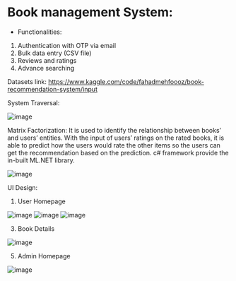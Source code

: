 # Book management System: 
- Functionalities:
1. Authentication with OTP via email
2. Bulk data entry (CSV file)
3. Reviews and ratings
4. Advance searching

Datasets link: https://www.kaggle.com/code/fahadmehfoooz/book-recommendation-system/input

System Traversal:

![image](https://github.com/Harshpatelabcd/Book_Mangement_System/assets/73551662/ef51f1bb-9857-4f4c-8ed2-fe74a79e463b)

Matrix Factorization: It is used to identify the relationship between books’ and users’ entities. With the input of users’ ratings on the rated books, it is able to predict how the users would rate the other items so the users can get the recommendation based on the prediction. c# framework provide the in-built ML.NET library.

![image](https://github.com/Harshpatelabcd/Book_Mangement_System/assets/73551662/e1dba2f7-6999-412a-8de4-03d30759d616)


UI Design:
1. User Homepage

![image](https://github.com/Harshpatelabcd/Book_Mangement_System/assets/73551662/70da2665-b381-4b02-b59d-68a8a6ed29b8)
![image](https://github.com/Harshpatelabcd/Book_Mangement_System/assets/73551662/8c98d3c5-0be7-4aab-a3e8-d9e6c7276975)
![image](https://github.com/Harshpatelabcd/Book_Mangement_System/assets/73551662/d7762e57-45eb-48db-8718-fafd061bf0f6)

3. Book Details

![image](https://github.com/Harshpatelabcd/Book_Mangement_System/assets/73551662/df1d7547-81b9-493b-9da4-fee68d909ad4)

5. Admin Homepage

![image](https://github.com/Harshpatelabcd/Book_Mangement_System/assets/73551662/002def0c-9d22-484d-8345-9ae6e6bad73e)











